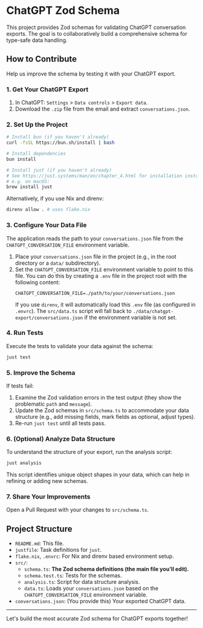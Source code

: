 # ChatGPT Zod Schema

This project provides Zod schemas for validating ChatGPT conversation exports. The goal is to collaboratively build a comprehensive schema for type-safe data handling.

## How to Contribute

Help us improve the schema by testing it with your ChatGPT export.

### 1. Get Your ChatGPT Export

1.  In ChatGPT: `Settings` > `Data controls` > `Export data`.
2.  Download the `.zip` file from the email and extract `conversations.json`.

### 2. Set Up the Project

```bash
# Install bun (if you haven't already)
curl -fsSL https://bun.sh/install | bash

# Install dependencies
bun install

# Install just (if you haven't already)
# See https://just.systems/man/en/chapter_4.html for installation instructions
# e.g. on macOS:
brew install just
```

Alternatively, if you use Nix and direnv:
```bash
direnv allow . # uses flake.nix
```

### 3. Configure Your Data File

The application reads the path to your `conversations.json` file from the `CHATGPT_CONVERSATION_FILE` environment variable.

1.  Place your `conversations.json` file in the project (e.g., in the root directory or a `data/` subdirectory).
2.  Set the `CHATGPT_CONVERSATION_FILE` environment variable to point to this file.
    You can do this by creating a `.env` file in the project root with the following content:
    ```env
    CHATGPT_CONVERSATION_FILE=./path/to/your/conversations.json
    ```
    If you use `direnv`, it will automatically load this `.env` file (as configured in `.envrc`).
    The `src/data.ts` script will fall back to `./data/chatgpt-export/conversations.json` if the environment variable is not set.

### 4. Run Tests

Execute the tests to validate your data against the schema:
```bash
just test
```

### 5. Improve the Schema

If tests fail:
1.  Examine the Zod validation errors in the test output (they show the problematic `path` and `message`).
2.  Update the Zod schemas in `src/schema.ts` to accommodate your data structure (e.g., add missing fields, mark fields as optional, adjust types).
3.  Re-run `just test` until all tests pass.

### 6. (Optional) Analyze Data Structure

To understand the structure of your export, run the analysis script:
```bash
just analysis
```
This script identifies unique object shapes in your data, which can help in refining or adding new schemas.

### 7. Share Your Improvements

Open a Pull Request with your changes to `src/schema.ts`.

## Project Structure

*   `README.md`: This file.
*   `justfile`: Task definitions for `just`.
*   `flake.nix`, `.envrc`: For Nix and direnv based environment setup.
*   `src/`:
    *   `schema.ts`: **The Zod schema definitions (the main file you'll edit).**
    *   `schema.test.ts`: Tests for the schemas.
    *   `analysis.ts`: Script for data structure analysis.
    *   `data.ts`: Loads your `conversations.json` based on the `CHATGPT_CONVERSATION_FILE` environment variable.
*   `conversations.json`: (You provide this) Your exported ChatGPT data.

---

Let's build the most accurate Zod schema for ChatGPT exports together!

